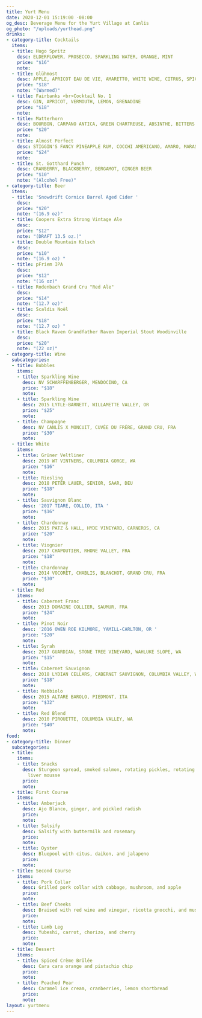 ```yaml
---
title: Yurt Menu
date: 2020-12-01 15:19:00 -08:00
og_desc: Beverage Menu for the Yurt Village at Canlis
og_photo: "/uploads/yurthead.png"
drinks:
- category-title: Cocktails
  items:
  - title: Hugo Spritz
    desc: ELDERFLOWER, PROSECCO, SPARKLING WATER, ORANGE, MINT
    price: "$16"
    note: 
  - title: Glühmost
    desc: APPLE, APRICOT EAU DE VIE, AMARETTO, WHITE WINE, CITRUS, SPICES
    price: "$18"
    note: "(Warmed)"
  - title: Fairbanks <br>Cocktail No. 1
    desc: GIN, APRICOT, VERMOUTH, LEMON, GRENADINE
    price: "$18"
    note: 
  - title: Matterhorn
    desc: BOURBON, CARPANO ANTICA, GREEN CHARTREUSE, ABSINTHE, BITTERS
    price: "$20"
    note: 
  - title: Almost Perfect
    desc: STIGGIN'S FANCY PINEAPPLE RUM, COCCHI AMERICANO, AMARO, MARASCHINO, BITTERS
    price: "$24"
    note: 
  - title: St. Gotthard Punch
    desc: CRANBERRY, BLACKBERRY, BERGAMOT, GINGER BEER
    price: "$10"
    note: "(Alcohol Free)"
- category-title: Beer
  items:
  - title: 'Snowdrift Cornice Barrel Aged Cider '
    desc: 
    price: "$20"
    note: "(16.9 oz)"
  - title: Coopers Extra Strong Vintage Ale
    desc: 
    price: "$12"
    note: "(DRAFT 13.5 oz.)"
  - title: Double Mountain Kolsch
    desc: 
    price: "$10"
    note: "(16.9 oz) "
  - title: pFriem IPA
    desc: 
    price: "$12"
    note: "(16 oz)"
  - title: Rodenbach Grand Cru "Red Ale"
    desc: 
    price: "$14"
    note: "(12.7 oz)"
  - title: Scaldis Noël
    desc: 
    price: "$18"
    note: "(12.7 oz) "
  - title: Black Raven Grandfather Raven Imperial Stout Woodinville
    desc: 
    price: "$20"
    note: "(22 oz)"
- category-title: Wine
  subcategories:
  - title: Bubbles
    items:
    - title: Sparkling Wine
      desc: NV SCHARFFENBERGER, MENDOCINO, CA
      price: "$18"
      note: 
    - title: Sparkling Wine
      desc: 2015 LYTLE-BARNETT, WILLAMETTE VALLEY, OR
      price: "$25"
      note: 
    - title: Champagne
      desc: NV CANLIS X MONCUIT, CUVÉE DU FRÉRE, GRAND CRU, FRA
      price: "$30"
      note: 
  - title: White
    items:
    - title: Grüner Veltliner
      desc: 2019 WT VINTNERS, COLUMBIA GORGE, WA
      price: "$16"
      note: 
    - title: Riesling
      desc: 2018 PETER LAUER, SENIOR, SAAR, DEU
      price: "$18"
      note: 
    - title: Sauvignon Blanc
      desc: '2017 TIARE, COLLIO, ITA '
      price: "$16"
      note: 
    - title: Chardonnay
      desc: 2015 PATZ & HALL, HYDE VINEYARD, CARNEROS, CA
      price: "$20"
      note: 
    - title: Viognier
      desc: 2017 CHAPOUTIER, RHONE VALLEY, FRA
      price: "$18"
      note: 
    - title: Chardonnay
      desc: 2014 VOCORET, CHABLIS, BLANCHOT, GRAND CRU, FRA
      price: "$30"
      note: 
  - title: Red
    items:
    - title: Cabernet Franc
      desc: 2013 DOMAINE COLLIER, SAUMUR, FRA
      price: "$24"
      note: 
    - title: Pinot Noir
      desc: '2016 OWEN ROE KILMORE, YAMILL-CARLTON, OR '
      price: "$20"
      note: 
    - title: Syrah
      desc: 2017 GUARDIAN, STONE TREE VINEYARD, WAHLUKE SLOPE, WA
      price: "$15"
      note: 
    - title: Cabernet Sauvignon
      desc: 2018 LYDIAN CELLARS, CABERNET SAUVIGNON, COLUMBIA VALLEY, WA
      price: "$18"
      note: 
    - title: Nebbiolo
      desc: 2015 ALTARE BAROLO, PIEDMONT, ITA
      price: "$32"
      note: 
    - title: Red Blend
      desc: 2010 PIROUETTE, COLUMBIA VALLEY, WA
      price: "$40"
      note: 
food:
- category-title: Dinner
  subcategories:
  - title: 
    items:
    - title: Snacks
      desc: Sturgeon spread, smoked salmon, rotating pickles, rotating crackers, and
        liver mousse
      price: 
      note: 
  - title: First Course
    items:
    - title: Amberjack
      desc: Ajo Blanco, ginger, and pickled radish
      price: 
      note: 
    - title: Salsify
      desc: Salsify with buttermilk and rosemary
      price: 
      note: 
    - title: Oyster
      desc: Bluepool with citus, daikon, and jalapeno
      price: 
      note: 
  - title: Second Course
    items:
    - title: Pork Collar
      desc: Grilled pork collar with cabbage, mushroom, and apple
      price: 
      note: 
    - title: Beef Cheeks
      desc: Braised with red wine and vinegar, ricotta gnocchi, and mustard greens
      price: 
      note: 
    - title: Lamb Leg
      desc: Yubeshi, carrot, chorizo, and cherry
      price: 
      note: 
  - title: Dessert
    items:
    - title: Spiced Crème Brûlée
      desc: Cara cara orange and pistachio chip
      price: 
      note: 
    - title: Poached Pear
      desc: Caramel ice cream, cranberries, lemon shortbread
      price: 
      note: 
layout: yurtmenu
---
```


